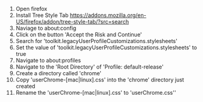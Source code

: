 1. Open firefox
1. Install Tree Style Tab https://addons.mozilla.org/en-US/firefox/addon/tree-style-tab/?src=search
1. Naviage to about:config
1. Click on the button 'Accept the Risk and Continue'
1. Search for 'toolkit.legacyUserProfileCustomizations.stylesheets'
1. Set the value of 'toolkit.legacyUserProfileCustomizations.stylesheets' to true
1. Navigate to about:profiles
1. Navigate to the 'Root Directory' of 'Profile: default-release'
1. Create a directory called 'chrome'
1. Copy 'userChrome-[mac|linux].css' into the 'chrome' directory just created
1. Rename the 'userChrome-[mac|linux].css' to 'userChrome.css''
